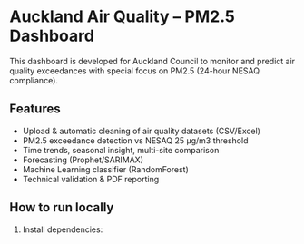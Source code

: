 # Auckland Air Quality – PM2.5 Dashboard

This dashboard is developed for Auckland Council to monitor and predict air quality exceedances
with special focus on PM2.5 (24-hour NESAQ compliance).

## Features
- Upload & automatic cleaning of air quality datasets (CSV/Excel)
- PM2.5 exceedance detection vs NESAQ 25 µg/m3 threshold
- Time trends, seasonal insight, multi-site comparison
- Forecasting (Prophet/SARIMAX)
- Machine Learning classifier (RandomForest)
- Technical validation & PDF reporting

## How to run locally
1. Install dependencies:

